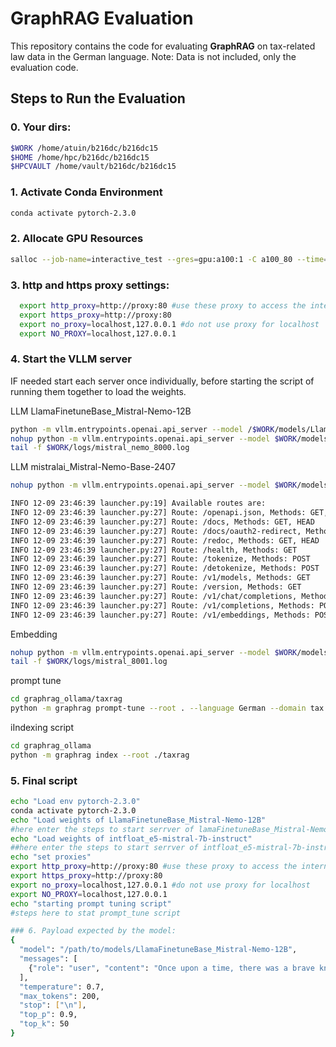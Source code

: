 # GraphRAG Evaluation

This repository contains the code for evaluating **GraphRAG** on tax-related law data in the German language. Note: Data is not included, only the evaluation code.

## Steps to Run the Evaluation

### 0. Your dirs:
```bash
$WORK /home/atuin/b216dc/b216dc15
$HOME /home/hpc/b216dc/b216dc15
$HPCVAULT /home/vault/b216dc/b216dc15
```

### 1. Activate Conda Environment
```bash
conda activate pytorch-2.3.0
```
### 2. Allocate GPU Resources

```bash
salloc --job-name=interactive_test --gres=gpu:a100:1 -C a100_80 --time=00:30:00 --ntasks=1 --cpus-per-task=4 --partition=a100
```

### 3. http and https proxy settings:
```bash
  export http_proxy=http://proxy:80 #use these proxy to access the internet
  export https_proxy=http://proxy:80
  export no_proxy=localhost,127.0.0.1 #do not use proxy for localhost
  export NO_PROXY=localhost,127.0.0.1
```

### 4. Start the VLLM server

IF needed start each server once individually, before starting the script of running them together to load the weights.

LLM LlamaFinetuneBase_Mistral-Nemo-12B
```bash
python -m vllm.entrypoints.openai.api_server --model /$WORK/models/LlamaFinetuneBase_Mistral-Nemo-12B --port 8000 --gpu_memory_utilization=0.7
nohup python -m vllm.entrypoints.openai.api_server --model $WORK/models/LlamaFinetuneBase_Mistral-Nemo-12B --port 8000 --dtype half --gpu_memory_utilization=0.8 --max_model_len=128000 --chat-template $HOME/scripts/tool_chat_template_mistral.jinja > $WORK/logs/mistral_nemo_8000.log 2>&1 &
tail -f $WORK/logs/mistral_nemo_8000.log
```
LLM mistralai_Mistral-Nemo-Base-2407
```bash
nohup python -m vllm.entrypoints.openai.api_server --model $WORK/models/mistralai_Mistral-Nemo-Base-2407 --port 8000 --gpu_memory_utilization=0.8 --guided-decoding-backend=lm-format-enforcer --chat-template $HOME/scripts/tool_chat_template_mistral.jinja > $WORK/logs/mistral_nemo_base_8000.log 2>&1 &
```

```bash
INFO 12-09 23:46:39 launcher.py:19] Available routes are:
INFO 12-09 23:46:39 launcher.py:27] Route: /openapi.json, Methods: GET, HEAD
INFO 12-09 23:46:39 launcher.py:27] Route: /docs, Methods: GET, HEAD
INFO 12-09 23:46:39 launcher.py:27] Route: /docs/oauth2-redirect, Methods: GET, HEAD
INFO 12-09 23:46:39 launcher.py:27] Route: /redoc, Methods: GET, HEAD
INFO 12-09 23:46:39 launcher.py:27] Route: /health, Methods: GET
INFO 12-09 23:46:39 launcher.py:27] Route: /tokenize, Methods: POST
INFO 12-09 23:46:39 launcher.py:27] Route: /detokenize, Methods: POST
INFO 12-09 23:46:39 launcher.py:27] Route: /v1/models, Methods: GET
INFO 12-09 23:46:39 launcher.py:27] Route: /version, Methods: GET
INFO 12-09 23:46:39 launcher.py:27] Route: /v1/chat/completions, Methods: POST
INFO 12-09 23:46:39 launcher.py:27] Route: /v1/completions, Methods: POST
INFO 12-09 23:46:39 launcher.py:27] Route: /v1/embeddings, Methods: POST
```

Embedding
```bash
nohup python -m vllm.entrypoints.openai.api_server --model $WORK/models/intfloat_e5-mistral-7b-instruct --port 8001 --gpu_memory_utilization=0.3 --max-num-seqs 64 > $WORK/logs/mistral_8001.log 2>&1 &
tail -f $WORK/logs/mistral_8001.log
```
prompt tune
```bash
cd graphrag_ollama/taxrag
python -m graphrag prompt-tune --root . --language German --domain tax 
```

iIndexing script
```bash
cd graphrag_ollama
python -m graphrag index --root ./taxrag
```

### 5. Final script

```bash
echo "Load env pytorch-2.3.0"
conda activate pytorch-2.3.0
echo "Load weights of LlamaFinetuneBase_Mistral-Nemo-12B"
#here enter the steps to start serrver of lamaFinetuneBase_Mistral-Nemo-12B model, until the message "INFO:     Uvicorn running on http://0.0.0.0:8000" is received, then shut it down
echo "Load weights of intfloat_e5-mistral-7b-instruct"
##here enter the steps to start serrver of intfloat_e5-mistral-7b-instruct model, until the message "INFO:     Uvicorn running on http://0.0.0.0:8001" is received, then shut it down
echo "set proxies"
export http_proxy=http://proxy:80 #use these proxy to access the internet
export https_proxy=http://proxy:80
export no_proxy=localhost,127.0.0.1 #do not use proxy for localhost
export NO_PROXY=localhost,127.0.0.1
echo "starting prompt tuning script"
#steps here to stat prompt_tune script

### 6. Payload expected by the model:
{
  "model": "/path/to/models/LlamaFinetuneBase_Mistral-Nemo-12B",
  "messages": [
    {"role": "user", "content": "Once upon a time, there was a brave knight."}
  ],
  "temperature": 0.7,
  "max_tokens": 200,
  "stop": ["\n"],
  "top_p": 0.9,
  "top_k": 50
}
